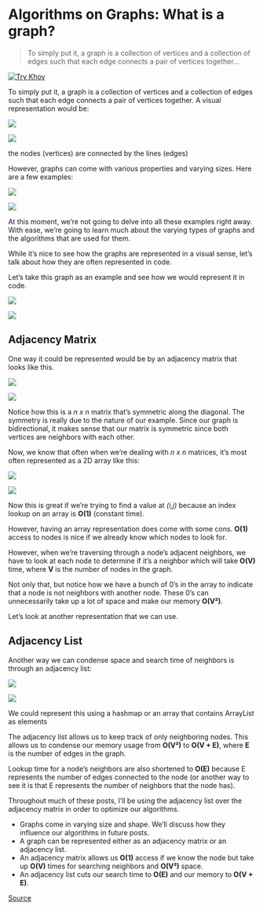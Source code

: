 # Algorithms on Graphs: What is a graph?

> To simply put it, a graph is a collection of vertices and a collection of edges such that each edge connects a pair of vertices together…

[![Try Khov](https://miro.medium.com/fit/c/30/30/1*lZQW8bISAb2I1oSh2fGZUA@2x.jpeg)](chrome-extension://cjedbglnccaioiolemnfhjncicchinao/?source=post_page-----69d8b9384b49--------------------------------)

To simply put it, a graph is a collection of vertices and a collection of edges such that each edge connects a pair of vertices together. A visual representation would be:

![](https://miro.medium.com/max/32/1*tiCLjfjnWkqxPeBpGfmLtg.png?q=20)

![](https://miro.medium.com/max/812/1*tiCLjfjnWkqxPeBpGfmLtg.png)

the nodes (vertices) are connected by the lines (edges)

However, graphs can come with various properties and varying sizes. Here are a few examples:

![](https://miro.medium.com/max/32/1*dsd_AZs8MnlOlkJ57SCy_g.png?q=20)

![](https://miro.medium.com/max/1414/1*dsd_AZs8MnlOlkJ57SCy_g.png)

At this moment, we’re not going to delve into all these examples right away. With ease, we’re going to learn much about the varying types of graphs and the algorithms that are used for them.

While it’s nice to see how the graphs are represented in a visual sense, let’s talk about how they are often represented in code.

Let’s take this graph as an example and see how we would represent it in code.

![](https://miro.medium.com/max/32/1*xnJ8tK5hV8C-AZW7ls1ubw.png?q=20)

![](https://miro.medium.com/max/591/1*xnJ8tK5hV8C-AZW7ls1ubw.png)

## Adjacency Matrix

One way it could be represented would be by an adjacency matrix that looks like this.

![](https://miro.medium.com/max/32/1*WzCtPTYeueJq4NJtbXk59Q.png?q=20)

![](https://miro.medium.com/max/2107/1*WzCtPTYeueJq4NJtbXk59Q.png)

Notice how this is a _n x n_ matrix that’s symmetric along the diagonal. The symmetry is really due to the nature of our example. Since our graph is bidirectional, it makes sense that our matrix is symmetric since both vertices are neighbors with each other.

Now, we know that often when we’re dealing with _n x n_ matrices, it’s most often represented as a 2D array like this:

![](https://miro.medium.com/max/32/1*YcKKWZGSQxY5LbUgtP-MbQ.png?q=20)

![](https://miro.medium.com/max/648/1*YcKKWZGSQxY5LbUgtP-MbQ.png)

Now this is great if we’re trying to find a value at _(i,j)_ because an index lookup on an array is **O(1)** (constant time).

However, having an array representation does come with some cons. **O(1)** access to nodes is nice if we already know which nodes to look for.

However, when we’re traversing through a node’s adjacent neighbors, we have to look at each node to determine if it’s a neighbor which will take **O(V)** time, where **V** is the number of nodes in the graph.

Not only that, but notice how we have a bunch of 0’s in the array to indicate that a node is not neighbors with another node. These 0’s can unnecessarily take up a lot of space and make our memory **O(V²)**.

Let’s look at another representation that we can use.

## Adjacency List

Another way we can condense space and search time of neighbors is through an adjacency list:

![](https://miro.medium.com/max/32/1*0P1qxqdGo3lkUVxJZABaIg.png?q=20)

![](https://miro.medium.com/max/1760/1*0P1qxqdGo3lkUVxJZABaIg.png)

We could represent this using a hashmap or an array that contains ArrayList as elements

The adjacency list allows us to keep track of only neighboring nodes. This allows us to condense our memory usage from **O(V²)** to **O(V + E)**, where **E** is the number of edges in the graph.

Lookup time for a node’s neighbors are also shortened to **O(E)** because E represents the number of edges connected to the node (or another way to see it is that E represents the number of neighbors that the node has).

Throughout much of these posts, I’ll be using the adjacency list over the adjacency matrix in order to optimize our algorithms.

- Graphs come in varying size and shape. We’ll discuss how they influence our algorithms in future posts.
- A graph can be represented either as an adjacency matrix or an adjacency list.
- An adjacency matrix allows us **O(1)** access if we know the node but take up **O(V)** times for searching neighbors and **O(V²)** space.
- An adjacency list cuts our search time to **O(E)** and our memory to **O(V + E)**.

[Source](https://trykv.medium.com/algorithms-on-graphs-what-is-a-graph-69d8b9384b49)
